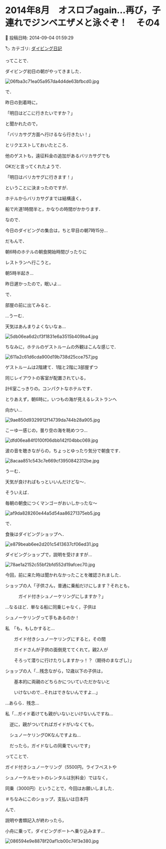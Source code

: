 # 2014年8月　オスロブagain…再び，子連れでジンベエザメと泳ぐぞ！　その4

📅 投稿日時: 2014-09-04 01:59:29

🏷️ カテゴリ: [ダイビング日記](ce3a7a8d424d112fce83ee85c81a0e344.md)

ってことで．





ダイビング初日の朝がやってきました．




![06fba3c71ea05a957da4d4de63bfbcd0.jpg](images/06fba3c71ea05a957da4d4de63bfbcd0.jpg)







で．


昨日の到着時に，


「明日はどこに行きたいですか？」


と聞かれたので，


「バリカサグ方面へ行けるなら行きたい！」


とリクエストしておいたところ．


他のゲストも，遠征料金の追加があるバリカサグでも


OKだと言ってくれたようで．


「明日はバリカサグに行きます！」


ということに決まったのですが．





ホテルからバリカサグまでは結構遠く，


船で片道1時間半と，かなりの時間がかかります．


なので．


今日のダイビングの集合は，ちと早目の朝7時15分…





だもんで．


朝6時のホテルの朝食開始時間ぴったりに


レストランへ行こうと，


朝5時半起き…


昨日遅かったので，眠いよ…





で．


部屋の前に出てみると．





…うーむ．


天気はあんまりよくないなぁ…




![5db06ea6d2cf3f1831e6a3515b409ba4.jpg](images/5db06ea6d2cf3f1831e6a3515b409ba4.jpg)







ちなみに，ホテルのゲストルームの外観はこんな感じで．




![611a2c61d6cda900d19b738d25cce757.jpg](images/611a2c61d6cda900d19b738d25cce757.jpg)




ゲストルームは2階建て．1階と2階に3部屋ずつ


同じレイアウトの客室が配置されている，


計6室こっきりの，コンパクトなホテルです．





とりあえず，朝6時に，いつもの海が見えるレストランへ


向かい…




![9ae850d9329912f14739da744b28a905.jpg](images/9ae850d9329912f14739da744b28a905.jpg)




こーゆー感じの，曇り空の海を眺めつつ…




![dfd06ea84f0100f06dbb142f04bbc069.jpg](images/dfd06ea84f0100f06dbb142f04bbc069.jpg)




波の音を聴きながらの，ちょっとゆったり気分で朝食です．




![8acaa851c543c7e669cf3950842312be.jpg](images/8acaa851c543c7e669cf3950842312be.jpg)




うーむ．


天気が良ければもっといいんだけどな～．





そういえば．


毎朝の朝食につくマンゴーがおいしかったな～




![af9da828260e44a5d54aa86271375eb5.jpg](images/af9da828260e44a5d54aa86271375eb5.jpg)







で．


食後はダイビングショップへ．




![e879beab6ee2d201c5413637cf06ed31.jpg](images/e879beab6ee2d201c5413637cf06ed31.jpg)




ダイビングショップで，説明を受けますが…




![78ae1a2152c55bf2bfd552d19afcec70.jpg](images/78ae1a2152c55bf2bfd552d19afcec70.jpg)




今回，前に来た時は聞かれなかったことを確認されました．





ショップの人「子供さん，普通に乗船だけにします？それとも，　


　　　ガイド付きシュノーケリングにしますか？」





…なるほど．単なる船に同乗じゃなく，子供は


シュノーケリングって手もあるのか！





私　「も，もしかすると…


　　ガイド付きシュノーケリングにすると，その間


　　ガイドさんが子供の面倒見ててくれて，親2人が


　　そろって潜りに行けたりしますかっ！？（期待のまなざし）」





ショップの人「…残念ながら，12歳以下の子供は，


　　基本的に両親のどちらかについていただかないと


　　いけないので…それはできないんですよ…」





…あらら．残念…





私「…ガイド着けても親がいないといけないんですね…


　逆に，親がついてればガイドがいなくても，


　シュノーケリングOKなんですよね…


　だったら，ガイドなしの同乗でいいです」





ってことで．


ガイド付きシュノーケリング（5500円，ライフベストや


シュノーケルセットのレンタルは別料金）ではなく，


同乗（3000円）ということで，今回はお願いしました．


＃ちなみにこのショップ，支払いは日本円





んで．


説明や書類記入が終わったら，


小舟に乗って，ダイビングボートへ乗り込みます…




![086594e9e8878f20af1cb00c74f3e380.jpg](images/086594e9e8878f20af1cb00c74f3e380.jpg)
